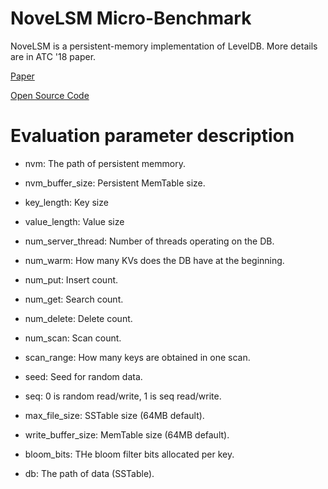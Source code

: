 # NoveLSM Micro-Benchmark

NoveLSM is a persistent-memory implementation of LevelDB. More details are in ATC '18 paper.

[Paper](https://www.usenix.org/system/files/conference/atc18/atc18-kannan.pdf)

[Open Source Code](https://github.com/SudarsunKannan/lsm_nvm)

# Evaluation parameter description

* nvm: The path of persistent memmory.

* nvm_buffer_size: Persistent MemTable size.

* key_length: Key size

* value_length: Value size

* num_server_thread: Number of threads operating on the DB.

* num_warm: How many KVs does the DB have at the beginning.

* num_put: Insert count.

* num_get: Search count.

* num_delete: Delete count.

* num_scan: Scan count.

* scan_range: How many keys are obtained in one scan.

* seed: Seed for random data.

* seq: 0 is random read/write, 1 is seq read/write.

* max_file_size: SSTable size (64MB default).

* write_buffer_size: MemTable size (64MB default).

* bloom_bits: THe bloom filter bits allocated per key.

* db: The path of data (SSTable).

 